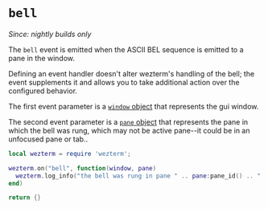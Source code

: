 # `bell`

*Since: nightly builds only*

The `bell` event is emitted when the ASCII BEL sequence is emitted to
a pane in the window.

Defining an event handler doesn't alter wezterm's handling of the bell;
the event supplements it and allows you to take additional action over
the configured behavior.

The first event parameter is a [`window` object](../window/index.md) that
represents the gui window.

The second event parameter is a [`pane` object](../pane/index.md) that
represents the pane in which the bell was rung, which may not be active
pane--it could be in an unfocused pane or tab..

```lua
local wezterm = require 'wezterm';

wezterm.on("bell", function(window, pane)
  wezterm.log_info("the bell was rung in pane " .. pane:pane_id() .. "!");
end)

return {}
```

